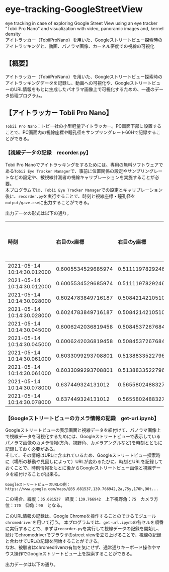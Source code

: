# eye-tracking-GoogleStreetView
eye tracking in case of exploring Google Street View using an eye tracker "Tobii Pro Nano" and visualization with video, panoramic images and, kernel density  
アイトラッカー（TobiiProNano）を用いた、Googleストリートビュー探索時のアイトラッキングと、動画、パノラマ画像、カーネル密度での視線の可視化

## 【概要】
アイトラッカー（TobiiProNano）を用いた、Googleストリートビュー探索時のアイトラッキングデータを記録し、動画への可視化や、GoogleストリートビューのURL情報をもとに生成したパオラマ画像上で可視化するための、一連のデータ処理プログラム。

## 【アイトラッカー Tobii Pro Nano】
`Tobii Pro Nano`：トビー社の小型軽量アイトラッカー。PC画面下部に設置することで、PC画面内の視線座標や瞳孔径をサンプリングレート60Hで記録することができる。

### 【視線データの記録　recorder.py】
Tobii Pro Nanoでアイトラッキングをするためには、専用の無料ソフトウェアである`Tobii Eye Tracker Manager`で、事前に位置関係の設定やサンプリングレートなどの設定や、被視線計測者の視線キャリブレーションを実施することが必要。  
本プログラムでは、`Tobii Eye Tracker Manager`での設定とキャリブレーション後に、`recorder.py`を実行することで、時刻と視線座標・瞳孔径を`output/gaze.csv`に出力することができる。  

出力データの形式は以下の通り。

|時刻|右目のx座標|右目のy座標|左目のx座標| 左目のy座標|右目の瞳孔径|左目の瞳孔径|右目瞳孔径データ有無|左目瞳孔径データ有無|
|:----|:----|:----|:----|:----|:----|:----|:----|:----|
|2021-05-14 10:14:30.012000|0.6005534529685974| 0.5111197829246521|0.6006736159324646| 0.5411497950553894|3.6480255127|3.5655670166|True|True|
|2021-05-14 10:14:30.012000|0.6005534529685974| 0.5111197829246521|0.6006736159324646| 0.5411497950553894|3.6480255127|3.5655670166|True|True|
|2021-05-14 10:14:30.028000|0.6024783849716187| 0.5084214210510254|0.6006250381469727| 0.5380455851554871|3.65855407715|3.58148193359|True|True|
|2021-05-14 10:14:30.028000|0.6024783849716187| 0.5084214210510254|0.6006250381469727| 0.5380455851554871|3.65855407715|3.58148193359|True|True|
|2021-05-14 10:14:30.045000|0.6006242036819458| 0.5084537267684937|0.5998525619506836| 0.537571132183075|3.65812683105|3.59248352051|True|True|
|2021-05-14 10:14:30.045000|0.6006242036819458| 0.5084537267684937|0.5998525619506836| 0.537571132183075|3.65812683105|3.59248352051|True|True|
|2021-05-14 10:14:30.061000|0.6033099293708801| 0.5138833522796631|0.6076745986938477| 0.5201295018196106|3.66387939453|3.59434509277|True|True|
|2021-05-14 10:14:30.061000|0.6033099293708801| 0.5138833522796631|0.6076745986938477| 0.5201295018196106|3.66387939453|3.59434509277|True|True|
|2021-05-14 10:14:30.078000|0.637449324131012| 0.5655802488327026|0.609611451625824| 0.5185182094573975|3.21092224121|3.52241516113|True|True|
|2021-05-14 10:14:30.078000|0.637449324131012| 0.5655802488327026|0.609611451625824| 0.5185182094573975|3.21092224121|3.52241516113|True|True|
  
### 【Googleストリートビューのカメラ情報の記録　get-url.ipynb】
Googleストリートビューの表示画面と視線データを紐付けて、パノラマ画像上で視線データを可視化するためには、Googleストリートビューで表示しているパノラマ画像のカメラ情報(方角、視野角、カメラアングルなど)を時刻とともに記録しておく必要がある。  
そして、その情報はURLに含まれているため、Googleストリートビュー探索時に（場所の移動や見回しによって）URLが変わるたびに、時刻とURLを記録しておくことで、時刻情報をもとに後からGoogleストリートビュー画像と視線データを紐付けることが出来る。
```
GoogleストリートビューのURLの例：　https://www.google.com/maps/@35.681537,139.766942,2a,75y,170h,90t...
```
この場合、緯度：`35.681537`　経度：`139.766942`　上下視野角：`75`　カメラ方位：`170`　仰角：`90`　となる。  

このURL情報の記録は、Google Chromeを操作することのできるモジュール`chromedriver`を用いて行う。
本プログラムでは、`get-url.ipynb`の各セルを順番に実行することで、まずは`recorder.py`を実行して視線データの記録を開始し、続けてchromedriverでブラウザのstreet viewを立ち上げることで、視線の記録と合わせてURLの記録を開始することができる。  
なお、被験者はchromedriverの有無を気にせず、通常通りキーボード操作やマウス操作でGoogleストリートビュー上を探索することができる。

出力データは以下の通り。
